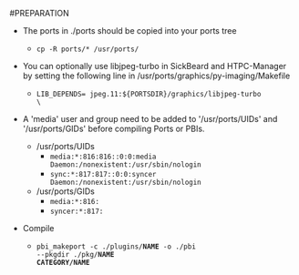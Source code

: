 #PREPARATION
* The ports in ./ports should be copied into your ports tree
    - <code>cp -R ports/* /usr/ports/</code>

* You can optionally use libjpeg-turbo in SickBeard and HTPC-Manager by setting the following line in /usr/ports/graphics/py-imaging/Makefile
    - <code>LIB_DEPENDS=    jpeg.11:${PORTSDIR}/graphics/libjpeg-turbo \\</code>

* A 'media' user and group need to be added to '/usr/ports/UIDs' and '/usr/ports/GIDs' before compiling Ports or PBIs.
    - /usr/ports/UIDs
        - <code>media:*:816:816::0:0:media Daemon:/nonexistent:/usr/sbin/nologin</code>
        - <code>sync:*:817:817::0:0:syncer Daemon:/nonexistent:/usr/sbin/nologin</code>
    - /usr/ports/GIDs
        - <code>media:*:816:</code>
        - <code>syncer:*:817:</code>

* Compile
    - <code>pbi_makeport -c ./plugins/**NAME** -o ./pbi --pkgdir ./pkg/**NAME** **CATEGORY/NAME**</code>
